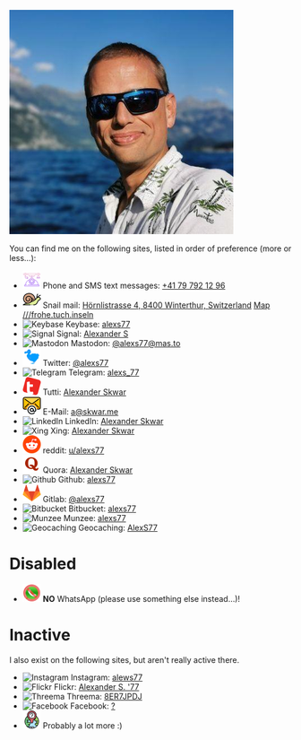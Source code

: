 [![Alexander Skwar](contact-icons/Alexander-Skwar-Profilbild.jpeg)](http://a.skwar.me/)

You can find me on the following sites, listed in order of preference (more or less…):

- ![Phone](contact-icons/telephone.png) Phone and SMS text messages: [+41 79 792 12 96][Phone]
- ![Snail mail](contact-icons/snail.png) Snail mail: [Hörnlistrasse 4, 8400 Winterthur, Switzerland][Snail] [Map ///frohe.tuch.inseln][Snail]
- ![Keybase](contact-icons/Keybase-favicon.ico) Keybase: [alexs77][Keybase]
- ![Signal](contact-icons/Signal-favicon.ico) Signal: [Alexander S][Signal]
- ![Mastodon](contact-icons/Mastodon-favicon.ico) Mastodon: [@alexs77@mas.to][Mastodon]
- ![Twitter](contact-icons/TwitterDodo-32x32.png) Twitter: [@alexs77][Twitter]
- ![Telegram](contact-icons/Telegram-favicon.ico) Telegram: [alexs_77][Telegram]
- ![tutti](contact-icons/Tutti-favicon.png) Tutti: [Alexander Skwar][tutti]
- ![E-Mail](contact-icons/email.png) E-Mail: [a@skwar.me][E-Mail]
- ![LinkedIn](contact-icons/LinkedIn-favicon.ico) LinkedIn: [Alexander Skwar][LinkedIn]
- ![Xing](contact-icons/Xing-favicon.ico) Xing: [Alexander Skwar][Xing]
- ![reddit](contact-icons/reddit-favicon.ico) reddit: [u/alexs77][reddit]
- ![Quora](contact-icons/Quora-favicon.ico) Quora: [Alexander Skwar][Quora]
- ![Github](contact-icons/Github-favicon.ico) Github: [alexs77][Github]
- ![Gitlab](contact-icons/Gitlab-favicon.ico) Gitlab: [@alexs77][Gitlab]
- ![Bitbucket](contact-icons/Bitbucket-favicon.ico) Bitbucket: [alexs77][Bitbucket]
- ![Munzee](contact-icons/Munzee-favicon.ico) Munzee: [alexs77][Munzee]
- ![Geocaching](contact-icons/Geocaching-favicon.ico) Geocaching: [AlexS77][Geocaching]

# Disabled

- ![WhatsApp](contact-icons/no-whatsapp-messenger-32x32.png) **NO** WhatsApp (please use something else instead…)!

# Inactive

I also exist on the following sites, but aren't really active there.

- ![Instagram](contact-icons/Instagram-favicon.ico) Instagram: [alews77][Insta]
- ![Flickr](contact-icons/Flickr-favicon.ico) Flickr: [Alexander S. '77][Flickr]
- ![Threema](contact-icons/Threema-favicon.ico) Threema: [8ER7JPDJ][Threema]
- ![Facebook](contact-icons/Facebook-favicon.ico) Facebook: [?][Facebook]
- ![Unknown](contact-icons/Unknown.png) Probably a lot more :)

[Keybase]: https://keybase.io/alexs77
[Mastodon]: https://det.social/@alexs77
[Twitter]: https://twitter.com/alexs77
[Telegram]: https://t.me/alexs_77
[tutti]: https://www.tutti.ch/de/seller?id=6508134207540830929
[E-Mail]: mailto:a@skwar.me
[LinkedIn]: https://www.linkedin.com/in/alexanderskwar/
[Xing]: https://www.xing.com/profile/Alexander_Skwar/
[reddit]: https://reddit.com/u/alexs77
[Phone]: tel:+41797921296
[Snail]: https://w3w.co/frohe.tuch.inseln
[WhatsApp]: https://wa.me/41797921296
[Quora]: https://www.quora.com/profile/Alexander-Skwar
[Github]: https://github.com/alexs77
[Gitlab]: https://gitlab.com/alexs77
[Bitbucket]: https://bitbucket.org/alexs77/
[Insta]: https://www.instagram.com/alews77/
[Facebook]: https://…/
[Flickr]: https://www.flickr.com/photos/alexs77/
[Signal]: https://signal.org/
[Threema]: https://threema.id/8ER7JPDJ
[Munzee]: https://www.munzee.com/m/alexs77/
[Geocaching]: https://coord.info/PR2XJCX

